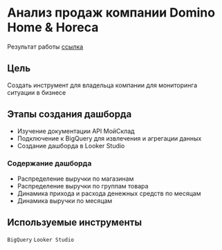 # Анализ продаж компании Domino Home & Horeca
Результат работы [ссылка](https://lookerstudio.google.com/reporting/44e2e79e-7b1d-4d59-8a44-15c4b4da5d12)
## Цель
Cоздать инструмент для владельца компании для мониторинга ситуации в бизнесе
## Этапы создания дашборда
- Изучение документации API МойСклад
- Подключение к BigQuery для извлечения и агрегации данных
- Создание дашборда в Looker Studio
### Содержание дашборда
- Распределение выручки по магазинам
- Распределение выручки по группам товара
- Динамика прихода и расхода денежных средств по месяцам
- Динамика выручки по месяцам

## Используемые инструменты
`BigQuery` `Looker Studio`


